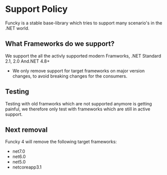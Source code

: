 # Support Policy

Funcky is a stable base-library which tries to support many scenario's in the .NET world.

## What Frameworks do we support?

We support the all the activly supported modern Framworks, .NET Standard 2.1, 2.0 And.NET 4.8+

* We only remove support for target frameworks on major version changes, to avoid breaking changes for the consumers.

## Testing

Testing with old framworks which are not supported anymore is getting painful, we therefore only test with frameworks which are still in active support.

## Next removal

Funcky 4 will remove the following target frameworks:

* net7.0
* net6.0
* net5.0
* netcoreapp3.1

